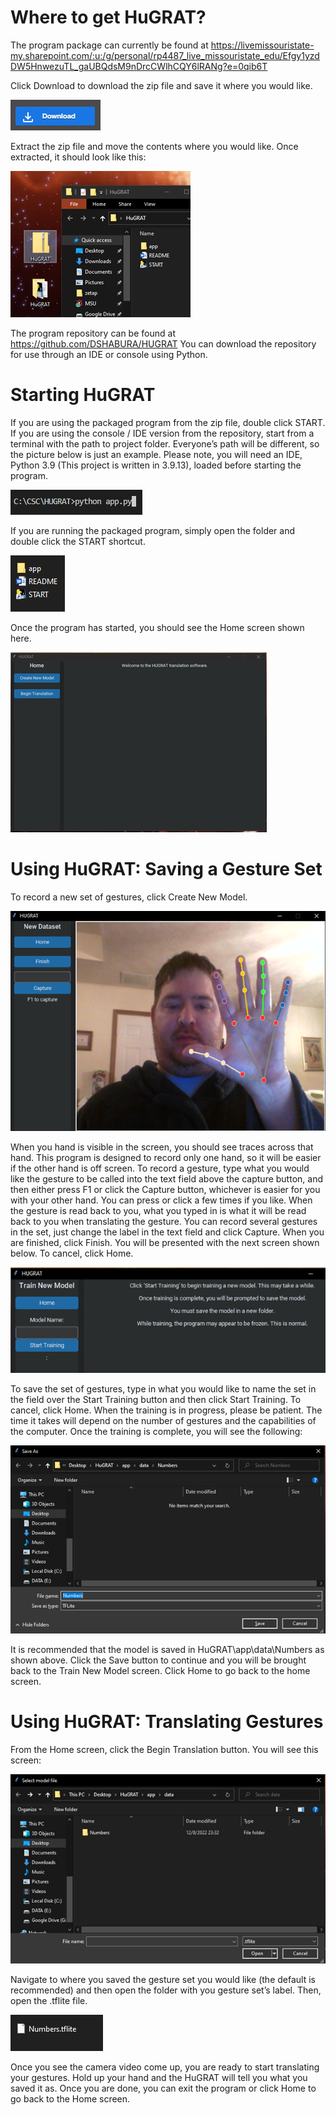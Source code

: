 # Where to get HuGRAT?
The program package can currently be found at https://livemissouristate-my.sharepoint.com/:u:/g/personal/rp4487_live_missouristate_edu/Efgy1yzdDW5HnwezuTL_gaUBQdsM9nDrcCWlhCQY6lRANg?e=0qib6T 

Click Download to download the zip file and save it where you would like.

![Download Icon](Screenshots/Download_Icon.png)
 
Extract the zip file and move the contents where you would like.  Once extracted, it should look like this:
 
![Extracted Contents](Screenshots/Extracted_Contents.png)

The program repository can be found at https://github.com/DSHABURA/HUGRAT 
You can download the repository for use through an IDE or console using Python.



# Starting HuGRAT
If you are using the packaged program from the zip file, double click START.  If you are using the console / IDE version from the repository, start from a terminal with the path to project folder.  Everyone’s path will be different, so the picture below is just an example.  Please note, you will need an IDE, Python 3.9 (This project is written in 3.9.13), loaded before starting the program.

![Project_Path_Example](Screenshots/Project_Path_Example.png)

If you are running the packaged program, simply open the folder and double click the START shortcut.

![Package Start](/Screenshots/Package_Start.png)
 
Once the program has started, you should see the Home screen shown here.

![Home Screen](Screenshots/Home_Screen.png)
 


# Using HuGRAT: Saving a Gesture Set
To record a new set of gestures, click Create New Model.

![New Dataset Window](Screenshots/New_Dataset_Window.png)
 
When you hand is visible in the screen, you should see traces across that hand.  This program is designed to record only one hand, so it will be easier if the other hand is off screen.
To record a gesture, type what you would like the gesture to be called into the text field above the capture button, and then either press F1 or click the Capture button, whichever is easier for you with your other hand.  You can press or click a few times if you like.  When the gesture is read back to you, what you typed in is what it will be read back to you when translating the gesture.  You can record several gestures in the set, just change the label in the text field and click Capture.  When you are finished, click Finish.  You will be presented with the next screen shown below.  To cancel, click Home.

![Save Gestures Screen](Screenshots/Save_Gestures_Screen.png)
 
To save the set of gestures, type in what you would like to name the set in the field over the Start Training button and then click Start Training.  To cancel, click Home.  When the training is in progress, please be patient.  The time it takes will depend on the number of gestures and the capabilities of the computer.  Once the training is complete, you will see the following:

![File_Explorer_1](Screenshots/File_Explorer_1.png)
 
It is recommended that the model is saved in HuGRAT\app\data\Numbers as shown above.  Click the Save button to continue and you will be brought back to the Train New Model screen.  Click Home to go back to the home screen.



# Using HuGRAT: Translating Gestures
From the Home screen, click the Begin Translation button.  You will see this screen:

![File_Explorer_2](Screenshots/File_Explorer_2.png)
 
Navigate to where you saved the gesture set you would like (the default is recommended) and then open the folder with you gesture set’s label.  Then, open the .tflite file.
 
 ![Model_File](Screenshots/Model_File.png)
 
Once you see the camera video come up, you are ready to start translating your gestures.  Hold up your hand and the HuGRAT will tell you what you saved it as.  Once you are done, you can exit the program or click Home to go back to the Home screen.
